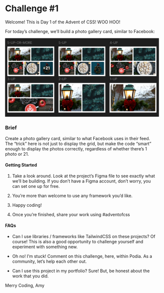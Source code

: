 # Challenge #1

Welcome! This is Day 1 of the Advent of CSS! WOO HOO!

For today’s challenge, we’ll build a photo gallery card, similar to Facebook:

![alt text](image.png)


### Brief

Create a photo gallery card, similar to what Facebook uses in their feed. The “trick” here is not just to display the grid, but make the code “smart” enough to display the photos correctly, regardless of whether there’s 1 photo or 21.


#### Getting Started

1. Take a look around. Look at the project’s Figma file to see exactly what we’ll be building. If you don’t have a Figma account, don’t worry, you can set one up for free.

2. You’re more than welcome to use any framework you’d like.

3. Happy coding!

4. Once you’re finished, share your work using #adventofcss


#### FAQs

- Can I use libraries / frameworks like TailwindCSS on these projects? Of course! This is also a good opportunity to challenge yourself and experiment with something new.

- Oh no! I’m stuck! Comment on this challenge, here, within Podia. As a community, let’s help each other out.

- Can I use this project in my portfolio? Sure! But, be honest about the work that you did.

Merry Coding,
Amy